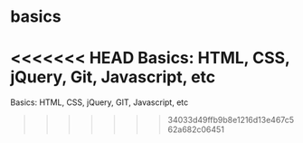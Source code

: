 basics
======

<<<<<<< HEAD
Basics: HTML, CSS, jQuery, Git, Javascript, etc
=======
Basics: HTML, CSS, jQuery, GIT, Javascript, etc
>>>>>>> 34033d49ffb9b8e1216d13e467c562a682c06451
